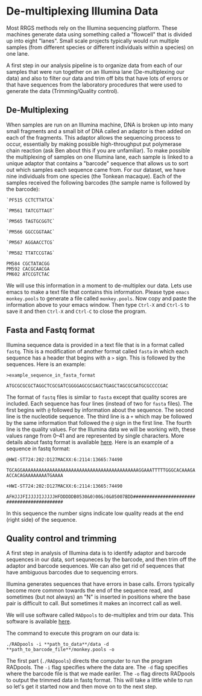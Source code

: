 # De-multiplexing Illumina Data

Most RRGS methods rely on the Illumina sequencing platform.  These machines generate data using something called a "flowcell" that is divided up into eight "lanes".  Small scale projects typically would run multiple samples (from different species or different individuals within a species) on one lane.  

A first step in our analysis pipeline is to organize data from each of our samples that were run together on an Illumina lane (De-multiplexing our data) and also to filter our data and trim off bits that have lots of errors or that have sequences from the laboratory procedures that were used to generate the data (Trimming/Quality control).

## De-Multiplexing
When samples are run on an Illumina machine, DNA is broken up into many small fragments and a small bit of DNA called an adaptor is then added on each of the fragments. This adaptor allows the sequencing process to occur, essentially by making possible high-throughput put polymerase chain reaction (ask Ben about this if you are unfamiliar). To make possible the multiplexing of samples on one Illumina lane, each sample is linked to a unique adaptor that contains a "barcode" sequence that allows us to sort out which samples each sequence came from.  For our dataset, we have nine individuals from one species (the Tonkean macaque). Each of the samples received the following barcodes (the sample name is followed by the barcode):
```
`PF515 CCTCTTATCA`

`PM561 TATCGTTAGT`

`PM565 TAGTGCGGTC`

`PM566 GGCCGGTAAC`

`PM567 AGGAACCTCG`

`PM582 TTATCCGTAG`
```
```
PM584 CGCTATACGG
PM592 CACGCAACGA
PM602 ATCCGTCTAC
```
We will use this information in a moment to de-multiplex our data.  Lets use emacs to make a text file that contains this information.  Please type `emacs monkey.pools` to generate a file called `monkey.pools`.  Now copy and paste the information above to your emacs window.  Then type `Ctrl-X` and `Ctrl-S` to save it and then `Ctrl-X` and `Ctrl-C` to close the program.

## Fasta and Fastq format

Illumina sequence data is provided in a text file that is in a format called `fastq`.  This is a modification of another format called `fasta` in which each sequence has a header that begins with a `>` sign.  This is followed by the sequences.  Here is an example:

`>example_sequence_in_fasta_format`

`ATGCGCGCGCTAGGCTCGCGATCGGGGAGCGCGAGCTGAGCTAGCGCGATGCGCCCCGAC`

The format of `fastq` files is similar to `fasta` except that quality scores are included.  Each sequence has four lines (instead of two for `fasta` files).  The first begins with `@` followed by information about the sequence.  The second line is the nucleotide sequence. The third line is a `+` which may be followed by the same information that followed the `@` sign in the first line.  The fourth line is the quality values.  For the Illumina data we will be working with, these values range from 0–41 and are represented by single characters.  More details about fastq format is available [here](http://en.wikipedia.org/wiki/FASTQ_format).  Here is an example of a sequence in fastq format:

`@HWI-ST724:202:D127MACXX:6:2114:13665:74490`

`TGCAGGAAAAAAAAAAAAAAAAAAAAAAAAAAAAAAAAAAAAAAAAAAAGGAAATTTTTGGGCACAAAGAACCACAGAAAAAAAATGAAAA`

`+HWI-ST724:202:D127MACXX:6:2114:13665:74490`

`AFHJJJFIJJJJIJJJJJHFDDDDDB0530&0)00&)0&05007BDD############################################`

In this sequence the number signs indicate low quality reads at the end (right side) of the sequence.

## Quality control and trimming

A first step in analysis of Illumina data is to identify adaptor and barcode sequences in our data, sort sequneces by the barcode, and then trim off the adaptor and barcode sequences.  We can also get rid of sequences that have ambiguous barcodes due to sequencing errors.

Illumina generates sequences that have errors in base calls.  Errors typically become more common towards the end of the sequence read, and sometimes (but not always) an "N" is inserted in positions where the base pair is difficult to call.  But sometimes it makes an incorrect call as well. 

We will use software called `RADpools` to de-multiplex and trim our data.  This software is available [here](https://github.com/johnomics/RADtools/blob/master/RADpools).

The command to execute this program on our data is:

`./RADpools -i **path_to_data**/data -d **path_to_barcode_file**/monkey.pools -o`

The first part (`./RADpools`) directs the computer to run the program RADpools.  The `-i` flag specifies where the data are.  The `-d` flag specifies where the barcode file is that we made eariler.  The `-o` flag directs RADpools to output the trimmed data in fastq format.  This will take a little while to run so let's get it started now and then move on to the next step.  

